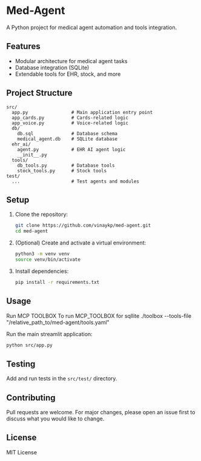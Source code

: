 
# Med-Agent

A Python project for medical agent automation and tools integration.

## Features
- Modular architecture for medical agent tasks
- Database integration (SQLite)
- Extendable tools for EHR, stock, and more

## Project Structure
```
src/
  app.py                # Main application entry point
  app_cards.py          # Cards-related logic
  app_voice.py          # Voice-related logic
  db/
    db.sql              # Database schema
    medical_agent.db    # SQLite database
  ehr_ai/
    agent.py            # EHR AI agent logic
    __init__.py
  tools/
    db_tools.py         # Database tools
    stock_tools.py      # Stock tools
test/
  ...                   # Test agents and modules
```

## Setup
1. Clone the repository:
   ```bash
   git clone https://github.com/vinaykp/med-agent.git
   cd med-agent
   ```
2. (Optional) Create and activate a virtual environment:
   ```bash
   python3 -m venv venv
   source venv/bin/activate
   ```
3. Install dependencies:
   ```bash
   pip install -r requirements.txt
   ```

## Usage
Run MCP TOOLBOX
To run MCP_TOOLBOX for sqllite
./toolbox --tools-file "/relative_path_to/med-agent/tools.yaml"

Run the main streamlit application:
```bash
python src/app.py
```

## Testing
Add and run tests in the `src/test/` directory.

## Contributing
Pull requests are welcome. For major changes, please open an issue first to discuss what you would like to change.

## License
MIT License


